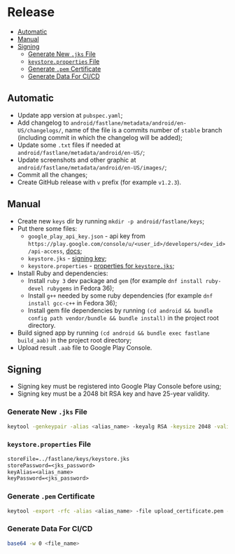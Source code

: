 # Release

* [Automatic](#automatic)
* [Manual](#manual)
* [Signing](#signing)
  * [Generate New `.jks` File](#generate-new-jks-file)
  * [`keystore.properties` File](#keystoreproperties-file)
  * [Generate `.pem` Certificate](#generate-pem-certificate)
  * [Generate Data For CI/CD](#generate-data-for-cicd)

## Automatic

* Update app version at `pubspec.yaml`;
* Add changelog to `android/fastlane/metadata/android/en-US/changelogs/`, name of the file is a commits number of `stable` branch (including commit in which the changelog will be added);
* Update some `.txt` files if needed at `android/fastlane/metadata/android/en-US/`;
* Update screenshots and other graphic at `android/fastlane/metadata/android/en-US/images/`;
* Commit all the changes;
* Create GitHub release with `v` prefix (for example `v1.2.3`).

## Manual

* Create new `keys` dir by running `mkdir -p android/fastlane/keys`;
* Put there some files:
  * `google_play_api_key.json` - api key from `https://play.google.com/console/u/<user_id>/developers/<dev_id>/api-access`, [docs][google_play_api_key_docs];
  * `keystore.jks` - [signing key](#generate-new-jks-file);
  * `keystore.properties` - [properties for `keystore.jks`](#keystoreproperties-file);
* Install Ruby and dependencies:
  * Install `ruby 3` dev package and `gem` (for example `dnf install ruby-devel rubygems` in Fedora 36);
  * Install `g++` needed by some ruby dependencies (for example `dnf install gcc-c++` in Fedora 36);
  * Install gem file dependencies by running `(cd android && bundle config path vendor/bundle && bundle install)` in the project root directory.
* Build signed app by running `(cd android && bundle exec fastlane build_aab)` in the project root directory;
* Upload result `.aab` file to Google Play Console.

## Signing

* Signing key must be registered into Google Play Console before using;
* Signing key must be a 2048 bit RSA key and have 25-year validity.

### Generate New `.jks` File

```sh
keytool -genkeypair -alias <alias_name> -keyalg RSA -keysize 2048 -validity 9125 -keystore keystore.jks
```

### `keystore.properties` File

```txt
storeFile=../fastlane/keys/keystore.jks
storePassword=<jks_password>
keyAlias=<alias_name>
keyPassword=<jks_password>
```

### Generate `.pem` Certificate

```sh
keytool -export -rfc -alias <alias_name> -file upload_certificate.pem -keystore keystore.jks
```

### Generate Data For CI/CD

```sh
base64 -w 0 <file_name>
```

[google_play_api_key_docs]: https://developers.google.com/android-publisher/getting_started
